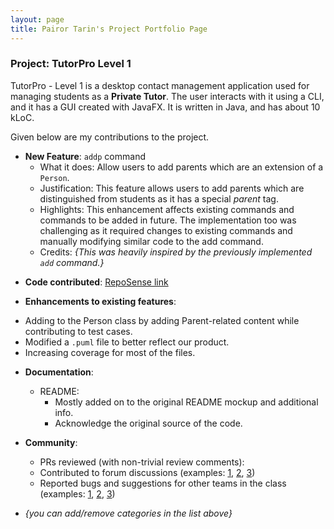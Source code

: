 ```yaml
---
layout: page
title: Pairor Tarin's Project Portfolio Page
---
```


### Project: TutorPro Level 1

TutorPro - Level 1 is a desktop contact management application used for managing students as a **Private Tutor**. The user interacts with it using a CLI, and it has a GUI created with JavaFX. It is written in Java, and has about 10 kLoC.

Given below are my contributions to the project.

- **New Feature**: `addp` command
  - What it does: Allow users to add parents which are an extension of a `Person`.
  - Justification: This feature allows users to add parents which are distinguished from students as it has a special _parent_ tag.
  - Highlights: This enhancement affects existing commands and commands to be added in future. The implementation too was challenging as it required changes to existing commands and manually modifying similar code to the add command.
  - Credits: _{This was heavily inspired by the previously implemented `add` command.}_

* **Code contributed**: [RepoSense link](https://nus-cs2103-ay2324s2.github.io/tp-dashboard/?search=TarinPairor&sort=groupTitle&sortWithin=title&timeframe=commit&mergegroup=&groupSelect=groupByAuthors&breakdown=true&checkedFileTypes=docs~functional-code~test-code~other&since=2024-02-23&tabOpen=true&tabType=authorship&tabAuthor=TarinPairor&tabRepo=AY2324S2-CS2103T-F12-3%2Ftp%5Bmaster%5D&authorshipIsMergeGroup=false&authorshipFileTypes=functional-code~test-code&authorshipIsBinaryFileTypeChecked=true&authorshipIsIgnoredFilesChecked=true)

* **Enhancements to existing features**:

- Adding to the Person class by adding Parent-related content while contributing to test cases.
- Modified a `.puml` file to better reflect our product.
- Increasing coverage for most of the files.

* **Documentation**:

  - README:
    - Mostly added on to the original README mockup and additional info.
    - Acknowledge the original source of the code.

* **Community**:

  - PRs reviewed (with non-trivial review comments):
  - Contributed to forum discussions (examples: [1](), [2](), [3]())
  - Reported bugs and suggestions for other teams in the class (examples: [1](), [2](), [3]())

* _{you can add/remove categories in the list above}_
